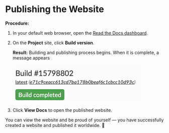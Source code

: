 # Publishing the Website

**Procedure:**

1. In your default web browser, open the [Read the Docs dashboard](https://readthedocs.org/dashboard/).

3. On the **Project** site, click **Build version**.

    **Result:** Building and publishing process begins. When it is complete, a message appears 

    ![Build Complete](../img/rtd-mk-6.png)

4. Click **View Docs** to open the published website.

You can view the website and be proud of yourself — you have successfully created a website and published it worldwide. :rainbow:
